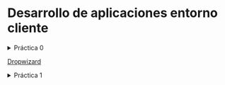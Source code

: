 # Desarrollo de aplicaciones entorno cliente
<details>
    <summary>Práctica 0</summary>
</details>

[Dropwizard](https://github.com/antmug/DWEC/blob/main/Tema%201/P1.md)

<details>
    <summary>Práctica 1</summary>
        https://github.com/antmug/DWEC/blob/main/Tema%201/P1.md
</details>
